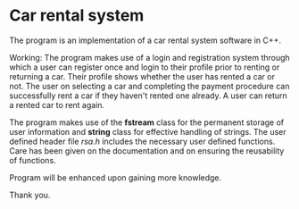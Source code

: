 # Car rental system

The program is an implementation of a car rental system software in C++.

Working: The program makes use of a login and registration system through which a user can register once and login to their profile prior to renting or returning a car. Their profile shows whether the user has rented a car or not. The user on selecting a car and completing the payment procedure can successfully rent a car if they haven't rented one already. A user can return a rented car to rent again. 

The program makes use of the **fstream** class for the permanent storage of user information and **string** class for effective handling of strings. The user defined header file *rsa.h* includes the necessary user defined functions. Care has been given on the documentation and on ensuring the reusability of functions. 

Program will be enhanced upon gaining more knowledge. 

Thank you.
